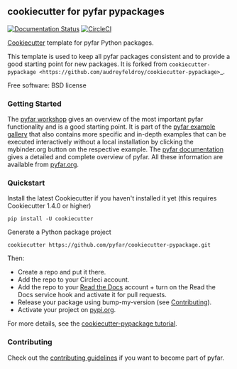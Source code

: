 ## cookiecutter for pyfar pypackages

[![Documentation Status](https://readthedocs.org/projects/pyfar-cookiecutter-pypackage/badge/?version=latest)](https://pyfar-cookiecutter-pypackage.readthedocs.io/en/latest/?badge=latest)
[![CircleCI](https://circleci.com/gh/pyfar/cookiecutter-pypackage.svg?style=shield)](https://circleci.com/gh/pyfar/cookiecutter-pypackage)

[Cookiecutter](https://github.com/cookiecutter/cookiecutter) template for pyfar Python packages.

This template is used to keep all pyfar packages consistent and
to provide a good starting point for new packages. It is forked from
`cookiecutter-pypackage <https://github.com/audreyfeldroy/cookiecutter-pypackage>`_.

Free software: BSD license

### Getting Started

The [pyfar workshop](https://mybinder.org/v2/gh/pyfar/gallery/main?labpath=docs/gallery/interactive/pyfar_introduction.ipynb)
gives an overview of the most important pyfar functionality and is a good
starting point. It is part of the [pyfar example gallery](https://pyfar-gallery.readthedocs.io/en/latest/examples_gallery.html)
that also contains more specific and in-depth
examples that can be executed interactively without a local installation by
clicking the mybinder.org button on the respective example. The
[pyfar documentation](https://pyfar.readthedocs.io) gives a detailed and complete overview of pyfar. All
these information are available from [pyfar.org](https://pyfar.org).

### Quickstart

Install the latest Cookiecutter if you haven't installed it yet (this requires
Cookiecutter 1.4.0 or higher)

    pip install -U cookiecutter

Generate a Python package project

    cookiecutter https://github.com/pyfar/cookiecutter-pypackage.git

Then:

- Create a repo and put it there.
- Add the repo to your Circleci account.
- Add the repo to your [Read the Docs](https://readthedocs.com/) account + turn on the Read the Docs service hook and activate it for pull requests.
- Release your package using bump-my-version (see [Contributing](https://pyfar-gallery.readthedocs.io/en/latest/contribute/contribution_packages.html#deploying)).
- Activate your project on [pypi.org](https://pypi.org/).

For more details, see the [cookiecutter-pypackage tutorial](https://cookiecutter-pypackage.readthedocs.io/en/latest/tutorial.html).

### Contributing

Check out the [contributing guidelines](https://pyfar.readthedocs.io/en/stable/contributing.html) if you want to become part of pyfar.
